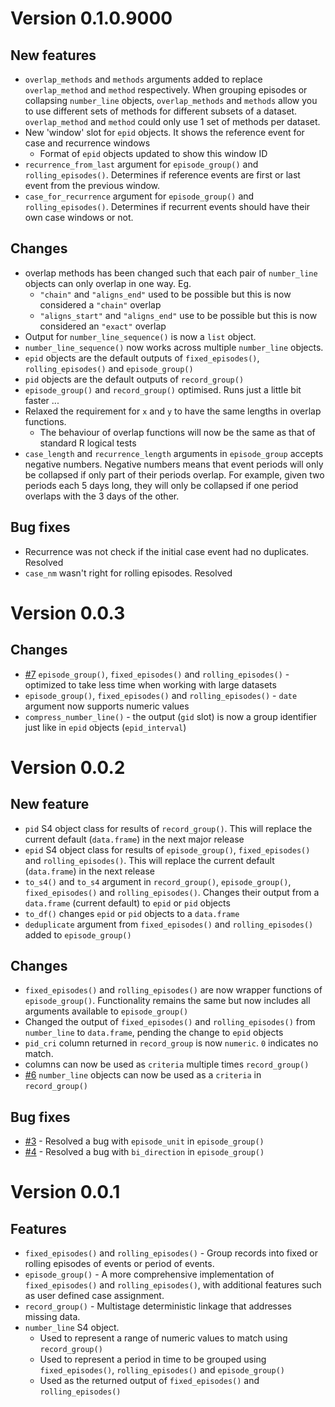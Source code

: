 
Version 0.1.0.9000
==================

New features
------------

-   `overlap_methods` and `methods` arguments added to replace `overlap_method` and `method` respectively. When grouping episodes or collapsing `number_line` objects, `overlap_methods` and `methods` allow you to use different sets of methods for different subsets of a dataset. `overlap_method` and `method` could only use 1 set of methods per dataset.
-   New 'window' slot for `epid` objects. It shows the reference event for case and recurrence windows
    -   Format of `epid` objects updated to show this window ID
-   `recurrence_from_last` argument for `episode_group()` and `rolling_episodes()`. Determines if reference events are first or last event from the previous window.
-   `case_for_recurrence` argument for `episode_group()` and `rolling_episodes()`. Determines if recurrent events should have their own case windows or not.

Changes
-------

-   overlap methods has been changed such that each pair of `number_line` objects can only overlap in one way. Eg.
    -   `"chain"` and `"aligns_end"` used to be possible but this is now considered a `"chain"` overlap
    -   `"aligns_start"` and `"aligns_end"` use to be possible but this is now considered an `"exact"` overlap
-   Output for `number_line_sequence()` is now a `list` object.
-   `number_line_sequence()` now works across multiple `number_line` objects.
-   `epid` objects are the default outputs of `fixed_episodes()`, `rolling_episodes()` and `episode_group()`
-   `pid` objects are the default outputs of `record_group()`
-   `episode_group()` and `record_group()` optimised. Runs just a little bit faster ...
-   Relaxed the requirement for `x` and `y` to have the same lengths in overlap functions.
    -   The behaviour of overlap functions will now be the same as that of standard R logical tests
-   `case_length` and `recurrence_length` arguments in `episode_group` accepts negative numbers. Negative numbers means that event periods will only be collapsed if only part of their periods overlap. For example, given two periods each 5 days long, they will only be collapsed if one period overlaps with the 3 days of the other.

Bug fixes
---------

-   Recurrence was not check if the initial case event had no duplicates. Resolved
-   `case_nm` wasn't right for rolling episodes. Resolved

Version 0.0.3
=============

Changes
-------

-   [\#7](https://github.com/OlisaNsonwu/diyar/issues/7) `episode_group()`, `fixed_episodes()` and `rolling_episodes()` - optimized to take less time when working with large datasets
-   `episode_group()`, `fixed_episodes()` and `rolling_episodes()` - `date` argument now supports numeric values
-   `compress_number_line()` - the output (`gid` slot) is now a group identifier just like in `epid` objects (`epid_interval`)

Version 0.0.2
=============

New feature
-----------

-   `pid` S4 object class for results of `record_group()`. This will replace the current default (`data.frame`) in the next major release
-   `epid` S4 object class for results of `episode_group()`, `fixed_episodes()` and `rolling_episodes()`. This will replace the current default (`data.frame`) in the next release
-   `to_s4()` and `to_s4` argument in `record_group()`, `episode_group()`, `fixed_episodes()` and `rolling_episodes()`. Changes their output from a `data.frame` (current default) to `epid` or `pid` objects
-   `to_df()` changes `epid` or `pid` objects to a `data.frame`
-   `deduplicate` argument from `fixed_episodes()` and `rolling_episodes()` added to `episode_group()`

Changes
-------

-   `fixed_episodes()` and `rolling_episodes()` are now wrapper functions of `episode_group()`. Functionality remains the same but now includes all arguments available to `episode_group()`
-   Changed the output of `fixed_episodes()` and `rolling_episodes()` from `number_line` to `data.frame`, pending the change to `epid` objects
-   `pid_cri` column returned in `record_group` is now `numeric`. `0` indicates no match.
-   columns can now be used as `criteria` multiple times `record_group()`
-   [\#6](https://github.com/OlisaNsonwu/diyar/issues/6) `number_line` objects can now be used as a `criteria` in `record_group()`

Bug fixes
---------

-   [\#3](https://github.com/OlisaNsonwu/diyar/issues/3) - Resolved a bug with `episode_unit` in `episode_group()`
-   [\#4](https://github.com/OlisaNsonwu/diyar/issues/4) - Resolved a bug with `bi_direction` in `episode_group()`

Version 0.0.1
=============

Features
--------

-   `fixed_episodes()` and `rolling_episodes()` - Group records into fixed or rolling episodes of events or period of events.
-   `episode_group()` - A more comprehensive implementation of `fixed_episodes()` and `rolling_episodes()`, with additional features such as user defined case assignment.
-   `record_group()` - Multistage deterministic linkage that addresses missing data.
-   `number_line` S4 object.
    -   Used to represent a range of numeric values to match using `record_group()`
    -   Used to represent a period in time to be grouped using `fixed_episodes()`, `rolling_episodes()` and `episode_group()`
    -   Used as the returned output of `fixed_episodes()` and `rolling_episodes()`
